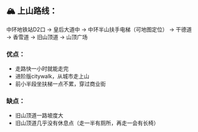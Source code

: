 ## 🏔️ 上山路线：
中环地铁站D2口 → 皇后大道中 → 中环半山扶手电梯（可地图定位） → 干德道 → 香雪道 → 旧山顶道 → 山顶广场

### 优点：
- 走路快一小时就能走完
- 进阶版citywalk，从城市走上山
- 前小半段坐扶梯一点不累，穿过商业街
  
### 缺点：
- 旧山顶道一路坡度大
- 旧山顶道几乎没有休息点（走一半有厕所，再走一会有长椅）
